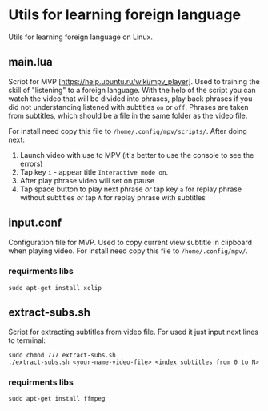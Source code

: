 # Utils for learning foreign language
Utils for learning foreign language on Linux. 

## main.lua
Script for MVP [https://help.ubuntu.ru/wiki/mpv_player].
Used to training the skill of "listening" to a foreign language. With the help of the script you can watch the video that will be divided into phrases, play back phrases if you did not understanding listened with subtitles `on` or `off`. Phrases are taken from subtitles, which should be a file in the same folder as the video file.

For install need copy this file to `/home/.config/mpv/scripts/`.
After doing next:
1. Launch video with use to MPV (it's better to use the console to see the errors)
2. Tap key `i` - appear title `Interactive mode on`.
3. After play phrase video will set on pause
4. Tap space button to play next phrase *or* tap key `a` for replay phrase without subtitles *or* tap `A` for replay phrase with subtitles

## input.conf
Configuration file for MVP. 
Used to copy current view subtitle in clipboard when playing video. For install need copy this file to `/home/.config/mpv/`.

### requirments libs
`sudo apt-get install xclip`

## extract-subs.sh
Script for extracting subtitles from video file. 
For used it just input next lines to terminal:
```
sudo chmod 777 extract-subs.sh
./extract-subs.sh <your-name-video-file> <index subtitles from 0 to N>
```

### requirments libs
`sudo apt-get install ffmpeg`

